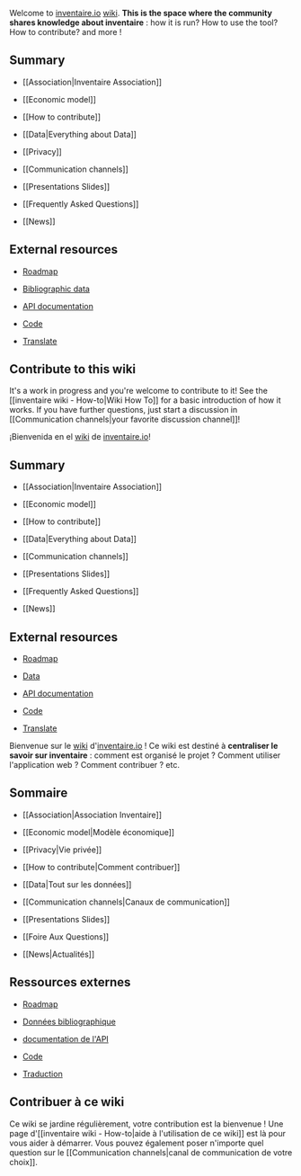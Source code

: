 <!-- LANG:EN, title="Main_Page"-->

Welcome to [inventaire.io](https://inventaire.io) [wiki](https://en.wikipedia.org/wiki/Wiki). **This is the space where the community shares knowledge about inventaire** : how it is run? How to use the tool? How to contribute? and more !



## Summary

* [[Association|Inventaire Association]]

* [[Economic model]]

* [[How to contribute]]

* [[Data|Everything about Data]]

* [[Privacy]]

* [[Communication channels]]

* [[Presentations Slides]]

* [[Frequently Asked Questions]]

* [[News]]



## External resources

* [Roadmap](http://roadmap.inventaire.io)

* [Bibliographic data](https://data.inventaire.io)

* [API documentation](https://api.inventaire.io)

* [Code](http://git.inventaire.io)

* [Translate](http://translate.inventaire.io)



## Contribute to this wiki

It's a work in progress and you're welcome to contribute to it! See the [[inventaire wiki - How-to|Wiki How To]] for a basic introduction of how it works. If you have further questions, just start a discussion in [[Communication channels|your favorite discussion channel]]!



<!-- LANG:ES, title="Inicio"-->



¡Bienvenida en el [wiki](https://es.wikipedia.org/wiki/Wiki) de [inventaire.io](https://inventaire.io)!



## Summary

* [[Association|Inventaire Association]]

* [[Economic model]]

* [[How to contribute]]

* [[Data|Everything about Data]]

* [[Communication channels]]

* [[Presentations Slides]]

* [[Frequently Asked Questions]]

* [[News]]



## External resources

* [Roadmap](http://roadmap.inventaire.io)

* [Data](https://data.inventaire.io)

* [API documentation](https://api.inventaire.io)

* [Code](http://git.inventaire.io)

* [Translate](http://translate.inventaire.io)



<!-- LANG:FR, title="Accueil"-->



Bienvenue sur le [wiki](https://fr.wikipedia.org/wiki/Wiki) d'[inventaire.io](https://inventaire.io) ! Ce wiki est destiné à **centraliser le savoir sur inventaire** : comment est organisé le projet ? Comment utiliser l'application web ? Comment contribuer ? etc.



## Sommaire

* [[Association|Association Inventaire]]

* [[Economic model|Modèle économique]]

* [[Privacy|Vie privée]]

* [[How to contribute|Comment contribuer]]

* [[Data|Tout sur les données]]

* [[Communication channels|Canaux de communication]]

* [[Presentations Slides]]

* [[Foire Aux Questions]]

* [[News|Actualités]]



## Ressources externes

* [Roadmap](http://roadmap.inventaire.io/)

* [Données bibliographique](https://data.inventaire.io)

* [documentation de l'API](http://api.inventaire.io/)

* [Code](http://git.inventaire.io/)

* [Traduction](http://translate.inventaire.io/)



## Contribuer à ce wiki

Ce wiki se jardine régulièrement, votre contribution est la bienvenue ! Une page d'[[inventaire wiki - How-to|aide à l'utilisation de ce wiki]] est là pour vous aider à démarrer. Vous pouvez également poser n'importe quel question sur le [[Communication channels|canal de communication de votre choix]].
